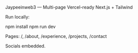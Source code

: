 Jaypeeinweb3 — Multi-page Vercel-ready Next.js + Tailwind

Run locally:

npm install
npm run dev

Pages: /, /about, /experience, /projects, /contact

Socials embedded.

